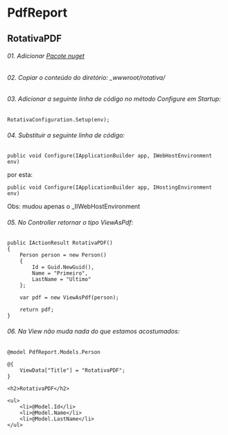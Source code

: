 # PdfReport

## RotativaPDF

###### 01. Adicionar [Pacote nuget](https://www.nuget.org/packages/Rotativa.AspNetCore/1.2.0-beta)

###### 02. Copiar o conteúdo do diretório: _wwwroot/rotativa/

###### 03. Adicionar a seguinte linha de código no método _Configure_ em _Startup_:
```
RotativaConfiguration.Setup(env);
```
###### 04. Substituir a seguinte linha de código:
```
public void Configure(IApplicationBuilder app, IWebHostEnvironment env)
```
por esta:
```
public void Configure(IApplicationBuilder app, IHostingEnvironment env)
```
Obs: mudou apenas o _IIWebHostEnvironment

###### 05. No Controller retornar o tipo _ViewAsPdf_:
```
public IActionResult RotativaPDF()
{
    Person person = new Person()
    {
        Id = Guid.NewGuid(),
        Name = "Primeiro",
        LastName = "Ultimo"
    };

    var pdf = new ViewAsPdf(person);

    return pdf;
}
```
###### 06. Na View não muda nada do que estamos acostumados:
```
@model PdfReport.Models.Person

@{
    ViewData["Title"] = "RotativaPDF";
}

<h2>RotativaPDF</h2>

<ul>
    <li>@Model.Id</li>
    <li>@Model.Name</li>
    <li>@Model.LastName</li>
</ul>
```
